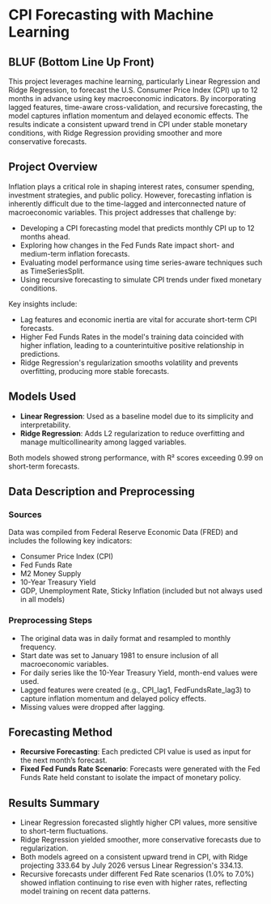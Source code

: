 # CPI Forecasting with Machine Learning

## BLUF (Bottom Line Up Front)

This project leverages machine learning, particularly Linear Regression and Ridge Regression, to forecast the U.S. Consumer Price Index (CPI) up to 12 months in advance using key macroeconomic indicators. By incorporating lagged features, time-aware cross-validation, and recursive forecasting, the model captures inflation momentum and delayed economic effects. The results indicate a consistent upward trend in CPI under stable monetary conditions, with Ridge Regression providing smoother and more conservative forecasts.

## Project Overview

Inflation plays a critical role in shaping interest rates, consumer spending, investment strategies, and public policy. However, forecasting inflation is inherently difficult due to the time-lagged and interconnected nature of macroeconomic variables. This project addresses that challenge by:

- Developing a CPI forecasting model that predicts monthly CPI up to 12 months ahead.
- Exploring how changes in the Fed Funds Rate impact short- and medium-term inflation forecasts.
- Evaluating model performance using time series-aware techniques such as TimeSeriesSplit.
- Using recursive forecasting to simulate CPI trends under fixed monetary conditions.

Key insights include:

- Lag features and economic inertia are vital for accurate short-term CPI forecasts.
- Higher Fed Funds Rates in the model's training data coincided with higher inflation, leading to a counterintuitive positive relationship in predictions.
- Ridge Regression's regularization smooths volatility and prevents overfitting, producing more stable forecasts.

## Models Used

- **Linear Regression**: Used as a baseline model due to its simplicity and interpretability.
- **Ridge Regression**: Adds L2 regularization to reduce overfitting and manage multicollinearity among lagged variables.

Both models showed strong performance, with R² scores exceeding 0.99 on short-term forecasts.

## Data Description and Preprocessing

### Sources

Data was compiled from Federal Reserve Economic Data (FRED) and includes the following key indicators:

- Consumer Price Index (CPI)
- Fed Funds Rate
- M2 Money Supply
- 10-Year Treasury Yield
- GDP, Unemployment Rate, Sticky Inflation (included but not always used in all models)

### Preprocessing Steps

- The original data was in daily format and resampled to monthly frequency.
- Start date was set to January 1981 to ensure inclusion of all macroeconomic variables.
- For daily series like the 10-Year Treasury Yield, month-end values were used.
- Lagged features were created (e.g., CPI_lag1, FedFundsRate_lag3) to capture inflation momentum and delayed policy effects.
- Missing values were dropped after lagging.

## Forecasting Method

- **Recursive Forecasting**: Each predicted CPI value is used as input for the next month’s forecast.
- **Fixed Fed Funds Rate Scenario**: Forecasts were generated with the Fed Funds Rate held constant to isolate the impact of monetary policy.

## Results Summary

- Linear Regression forecasted slightly higher CPI values, more sensitive to short-term fluctuations.
- Ridge Regression yielded smoother, more conservative forecasts due to regularization.
- Both models agreed on a consistent upward trend in CPI, with Ridge projecting 333.64 by July 2026 versus Linear Regression's 334.13.
- Recursive forecasts under different Fed Rate scenarios (1.0% to 7.0%) showed inflation continuing to rise even with higher rates, reflecting model training on recent data patterns.
